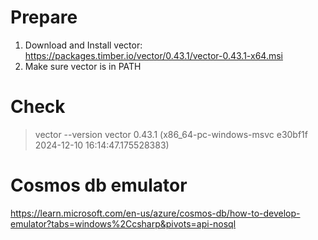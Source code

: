 # Prepare
   
   1. Download and Install vector:
https://packages.timber.io/vector/0.43.1/vector-0.43.1-x64.msi
   2. Make sure vector is in PATH

# Check

>vector --version
vector 0.43.1 (x86_64-pc-windows-msvc e30bf1f 2024-12-10 16:14:47.175528383)

# Cosmos db emulator
https://learn.microsoft.com/en-us/azure/cosmos-db/how-to-develop-emulator?tabs=windows%2Ccsharp&pivots=api-nosql

